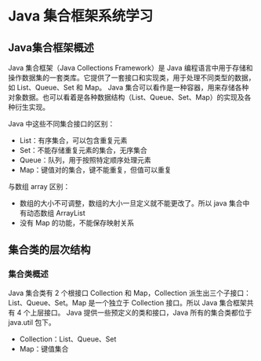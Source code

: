 # Java 集合框架系统学习

## Java集合框架概述

Java 集合框架（Java Collections Framework）是 Java 编程语言中用于存储和操作数据集的一套类库。它提供了一套接口和实现类，用于处理不同类型的数据，如 List、Queue、Set 和 Map。
Java 集合可以看作是一种容器，用来存储各种对象数据。也可以看着是各种数据结构（List、Queue、Set、Map）的实现及各种衍生实现。

Java 中这些不同集合接口的区别：
- List：有序集合，可以包含重复元素
- Set：不能存储重复元素的集合，无序集合
- Queue：队列，用于按照特定顺序处理元素
- Map：键值对的集合，键不能重复，但值可以重复

与数组 array 区别：
- 数组的大小不可调整，数组的大小一旦定义就不能更改了。所以 java 集合中有动态数组 ArrayList
- 没有 Map 的功能，不能保存映射关系
  
## 集合类的层次结构

### 集合类概述

Java 集合类有 2 个根接口 Collection 和 Map，Collection 派生出三个子接口：List、Queue、Set。Map 是一个独立于 Collection 接口。所以 Java 集合框架共有 4 个上层接口。
Java 提供一些预定义的类和接口，Java 所有的集合类都位于 java.util 包下。
- Collection：List、Queue、Set
- Map：键值集合
